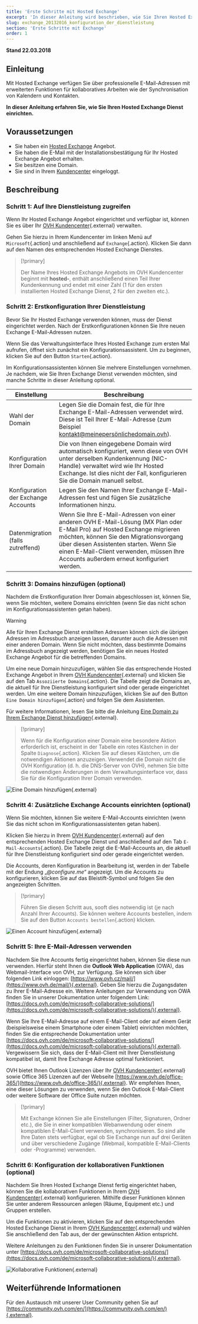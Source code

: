 ```yaml
---
title: 'Erste Schritte mit Hosted Exchange'
excerpt: 'In dieser Anleitung wird beschrieben, wie Sie Ihren Hosted Exchange Dienst konfigurieren'
slug: exchange_20132016_konfiguration_der_dienstleistung
section: 'Erste Schritte mit Exchange'
order: 1
---
```


**Stand 22.03.2018**

## Einleitung

Mit Hosted Exchange verfügen Sie über professionelle E-Mail-Adressen mit erweiterten Funktionen für kollaboratives Arbeiten wie der Synchronisation von Kalendern und Kontakten.

**In dieser Anleitung erfahren Sie, wie Sie Ihren Hosted Exchange Dienst einrichten.**

## Voraussetzungen

- Sie haben ein [Hosted Exchange](https://www.ovh.de/emails/hosted-exchange/) Angebot.
- Sie haben die E-Mail mit der Installationsbestätigung für Ihr Hosted Exchange Angebot erhalten.
- Sie besitzen eine Domain.
- Sie sind in Ihrem [Kundencenter](https://ovh.com/auth/?action=gotomanager) eingeloggt.

## Beschreibung

### Schritt 1: Auf Ihre Dienstleistung zugreifen

Wenn Ihr Hosted Exchange Angebot eingerichtet und verfügbar ist, können Sie es über Ihr [OVH Kundencenter](https://ovh.com/auth/?action=gotomanager){.external} verwalten.

Gehen Sie hierzu in Ihrem Kundencenter im linken Menü auf `Microsoft`{.action} und anschließend auf `Exchange`{.action}. Klicken Sie dann auf den Namen des entsprechenden Hosted Exchange Dienstes.

> [!primary]
>
> Der Name Ihres Hosted Exchange Angebots im OVH Kundencenter beginnt mit **hosted-**, enthält anschließend einen Teil Ihrer Kundenkennung und endet mit einer Zahl (1 für den ersten installierten Hosted Exchange Dienst, 2 für den zweiten etc.).
>

### Schritt 2: Erstkonfiguration Ihrer Dienstleistung

Bevor Sie Ihr Hosted Exchange verwenden können, muss der Dienst eingerichtet werden. Nach der Erstkonfigurationen können Sie Ihre neuen Exchange E-Mail-Adressen nutzen.

Wenn Sie das Verwaltungsinterface Ihres Hosted Exchange zum ersten Mal aufrufen, öffnet sich zunächst ein Konfigurationsassistent. Um zu beginnen, klicken Sie auf den Button `Starten`{.action}.

Im Konfigurationsassistenten können Sie mehrere Einstellungen vornehmen. Je nachdem, wie Sie Ihren Exchange Dienst verwenden möchten, sind manche Schritte in dieser Anleitung optional.

|Einstellung|Beschreibung|
|---|---|
|Wahl der Domain|Legen Sie die Domain fest, die für Ihre Exchange E-Mail-Adressen verwendet wird. Diese ist Teil Ihrer E-Mail-Adresse (zum Beispiel kontakt@meinepersönlichedomain.ovh).|
|Konfiguration Ihrer Domain|Die von Ihnen eingegebene Domain wird automatisch konfiguriert, wenn diese von OVH unter derselben Kundenkennung (NIC-Handle) verwaltet wird wie Ihr Hosted Exchange. Ist dies nicht der Fall, konfigurieren Sie die Domain manuell selbst.|
|Konfiguration der Exchange Accounts|Legen Sie den Namen Ihrer Exchange E-Mail-Adressen fest und fügen Sie zusätzliche Informationen hinzu.|
|Datenmigration (falls zutreffend)|Wenn Sie Ihre E-Mail-Adressen von einer anderen OVH E-Mail-Lösung (MX Plan oder E-Mail Pro) auf Hosted Exchange migrieren möchten, können Sie den Migrationsvorgang über diesen Assistenten starten. Wenn Sie einen E-Mail-Client verwenden, müssen Ihre Accounts außerdem erneut konfiguriert werden.|

### Schritt 3: Domains hinzufügen (optional)

Nachdem die Erstkonfiguration Ihrer Domain abgeschlossen ist, können Sie, wenn Sie möchten, weitere Domains einrichten (wenn Sie das nicht schon im Konfigurationsassistenten getan haben).

> [!warning]
>
> Alle für Ihren Exchange Dienst erstellten Adressen können sich die übrigen Adressen im Adressbuch anzeigen lassen, darunter auch die Adressen mit einer anderen Domain. Wenn Sie nicht möchten, dass bestimmte Domains im Adressbuch angezeigt werden, benötigen Sie ein neues Hosted Exchange Angebot für die betreffenden Domains.
>

Um eine neue Domain hinzuzufügen, wählen Sie das entsprechende Hosted Exchange Angebot in Ihrem [OVH Kundencenter](https://ovh.com/auth/?action=gotomanager){.external} und klicken Sie auf den Tab `Assoziierte Domains`{.action}. Die Tabelle zeigt die Domains an, die aktuell für Ihre Dienstleistung konfiguriert sind oder gerade eingerichtet werden. Um eine weitere Domain hinzuzufügen, klicken Sie auf den Button `Eine Domain hinzufügen`{.action} und folgen Sie dem Assistenten.

Für weitere Informationen, lesen Sie bitte die Anleitung [Eine Domain zu Ihrem Exchange Dienst hinzufügen](https://docs.ovh.com/de/microsoft-collaborative-solutions/domain-zu-exchange-hinzufugen/){.external}.

> [!primary]
>
> Wenn für die Konfiguration einer Domain eine besondere Aktion erforderlich ist, erscheint in der Tabelle ein rotes Kästchen in der Spalte `Diagnose`{.action}. Klicken Sie auf dieses Kästchen, um die notwendigen Aktionen anzuzeigen. Verwendet die Domain nicht die OVH Konfiguration (d. h. die DNS-Server von OVH), nehmen Sie bitte die notwendigen Änderungen in dem Verwaltungsinterface vor, dass Sie für die Konfiguration Ihrer Domain verwenden. 
>

![Eine Domain hinzufügen](images/first-steps-hosted-exchange-add-domain.png){.external}

### Schritt 4: Zusätzliche Exchange Accounts einrichten (optional)

Wenn Sie möchten, können Sie weitere E-Mail-Accounts einrichten (wenn Sie das nicht schon im Konfigurationsassistenten getan haben).

Klicken Sie hierzu in Ihrem [OVH Kundencenter](https://ovh.com/auth/?action=gotomanager){.external} auf den entsprechenden Hosted Exchange Dienst und anschließend auf den Tab `E-Mail-Accounts`{.action}. Die Tabelle zeigt die E-Mail-Accounts an, die aktuell für Ihre Dienstleistung konfiguriert sind oder gerade eingerichtet werden.

Die Accounts, deren Konfiguration in Bearbeitung ist, werden in der Tabelle mit der Endung „*@configure.me*“ angezeigt. Um die Accounts zu konfigurieren, klicken Sie auf das Bleistift-Symbol und folgen Sie den angezeigten Schritten.

> [!primary]
>
> Führen Sie diesen Schritt aus, sooft dies notwendig ist (je nach Anzahl Ihrer Accounts). Sie können weitere Accounts bestellen, indem Sie auf den Button `Accounts bestellen`{.action} klicken.
>

![Einen Account hinzufügen](images/first-steps-hosted-exchange-add-account.png){.external}

### Schritt 5: Ihre E-Mail-Adressen verwenden

Nachdem Sie Ihre Accounts fertig eingerichtet haben, können Sie diese nun verwenden. Hierfür steht Ihnen die **Outlook Web Application** (OWA), das Webmail-Interface von OVH, zur Verfügung. Sie können sich über folgenden Link einloggen: [https://www.ovh.cz/mail/](https://www.ovh.de/mail/){.external}. Geben Sie hierzu die Zugangsdaten zu Ihrer E-Mail-Adresse ein. Weitere Anleitungen zur Verwendung von OWA finden Sie in unserer Dokumentation unter folgendem Link: [https://docs.ovh.com/de/microsoft-collaborative-solutions/](https://docs.ovh.com/de/microsoft-collaborative-solutions/){.external}.

Wenn Sie Ihre E-Mail-Adresse auf einem E-Mail-Client oder auf einem Gerät (beispielsweise einem Smartphone oder einem Tablet) einrichten möchten, finden Sie die entsprechende Dokumentation unter [https://docs.ovh.com/de/microsoft-collaborative-solutions/](https://docs.ovh.com/de/microsoft-collaborative-solutions/){.external}. Vergewissern Sie sich, dass der E-Mail-Client mit Ihrer Dienstleistung kompatibel ist, damit Ihre Exchange Adresse optimal funktioniert.

OVH bietet Ihnen Outlook Lizenzen über Ihr [OVH Kundencenter](https://ovh.com/auth/?action=gotomanager){.external} sowie Office 365 Lizenzen auf der Webseite [https://www.ovh.de/office-365/](https://www.ovh.de/office-365/){.external}. Wir empfehlen Ihnen, eine dieser Lösungen zu verwenden, wenn Sie den Outlook E-Mail-Client oder weitere Software der Office Suite nutzen möchten.

> [!primary]
>
> Mit Exchange können Sie alle Einstellungen (Filter, Signaturen, Ordner etc.), die Sie in einer kompatiblen Webanwendung oder einem kompatiblen E-Mail-Client verwenden, synchronisieren.
> So sind alle Ihre Daten stets verfügbar, egal ob Sie Exchange nun auf drei Geräten und über verschiedene Zugänge (Webmail, kompatible E-Mail-Clients oder -Programme) verwenden.
>

### Schritt 6: Konfiguration der kollaborativen Funktionen (optional)

Nachdem Sie Ihren Hosted Exchange Dienst fertig eingerichtet haben, können Sie die kollaborativen Funktionen in Ihrem [OVH Kundencenter](https://ovh.com/auth/?action=gotomanager){.external} konfigurieren. Mithilfe dieser Funktionen können Sie unter anderem Ressourcen anlegen (Räume, Equipment etc.) und Gruppen erstellen.

Um die Funktionen zu aktivieren, klicken Sie auf den entsprechenden Hosted Exchange Dienst in Ihrem [OVH Kundencenter](https://ovh.com/auth/?action=gotomanager){.external} und wählen Sie anschließend den Tab aus, der der gewünschten Aktion entspricht.

Weitere Anleitungen zu den Funktionen finden Sie in unserer Dokumentation unter [https://docs.ovh.com/de/microsoft-collaborative-solutions/](https://docs.ovh.com/de/microsoft-collaborative-solutions/){.external}.

![Kollaborative Funktionen](images/first-steps-hosted-exchange-intro-to-functions.png){.external}

## Weiterführende Informationen

Für den Austausch mit unserer User Community gehen Sie auf [https://community.ovh.com/en/](https://community.ovh.com/en/){.external}.
